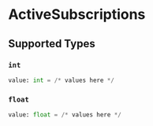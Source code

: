 # ActiveSubscriptions


## Supported Types

### `int`

```python
value: int = /* values here */
```

### `float`

```python
value: float = /* values here */
```

